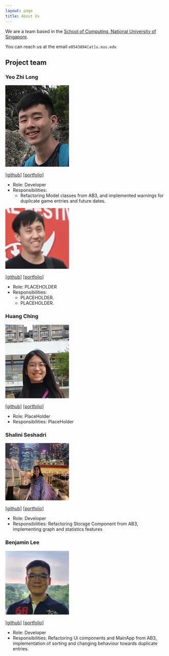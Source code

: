 ```yaml
---
layout: page
title: About Us
---
```


We are a team based in the [School of Computing, National University of Singapore](http://www.comp.nus.edu.sg).

You can reach us at the email `e0543894[at]u.nus.edu`

## Project team

### Yeo Zhi Long

<img src="images/yzhilong.png" width="200px">

[[github](https://github.com/yzhilong)]
[[portfolio](team/yzhilong.md)]

* Role: Developer
* Responsibilities:
    * Refactoring Model classes from AB3, and implemented warnings for duplicate game entries and future dates.


<img src="images/dannylty.png" width="200px">

[[github](http://github.com/dannylty)]
[[portfolio](team/dannylty.md)]

* Role: PLACEHOLDER
* Responsibilities:
  * PLACEHOLDER.
  * PLACEHOLDER.

### Huang Ching

<img src="images/chingh20.png" width="200px">

[[github](http://github.com/chingh20)] [[portfolio](team/chingh20.md)]

* Role: PlaceHolder
* Responsibilities: PlaceHolder

### Shalini Seshadri 

<img src="images/shaliniseshadri.png" width="200px">

[[github](http://github.com/shaliniseshadri)]
[[portfolio](team/shaliniseshadri.md)]

* Role: Developer
* Responsibilities: Refactoring Storage Component from AB3, implementing graph and statistics features

### Benjamin Lee

<img src="images/benjaminlhr.png" width="200px">

[[github](http://github.com/BenjaminLHR)]
[[portfolio](team/benjaminlhr.md)]

* Role: Developer
* Responsibilities: Refactoring Ui components and MainApp from AB3, implementation of sorting and changing behaviour towards duplicate entries.
